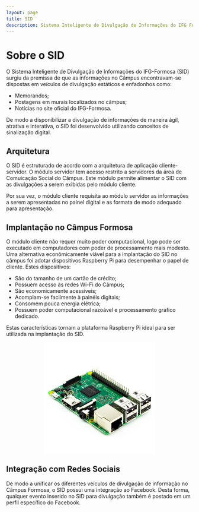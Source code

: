 ```yaml
---
layout: page
title: SID
description: Sistema Inteligente de Divulgação de Informações do IFG Formosa
---
```


# Sobre o SID

O Sistema Inteligente de Divulgação de Informações do IFG-Formosa (SID) surgiu da
premissa de que as informações no Câmpus encontravam-se dispostas em veículos
de divulgação estáticos e enfadonhos como:

* Memorandos;
* Postagens em murais localizados no câmpus;
* Notícias no site oficial do IFG-Formosa.

De modo a disponibilizar a divulgação de informações de maneira ágil, atrativa
e interativa, o SID foi desenvolvido utilizando conceitos de
sinalização digital.


## Arquitetura

O SID é estruturado de acordo com a arquitetura de aplicação cliente-servidor.
O módulo servidor tem acesso restrito a servidores da área de Comuicação Social
do Câmpus. Este módulo permite alimentar o SID com as divulgações a serem exibidas
pelo módulo cliente.

Por sua vez, o módulo cliente requisita ao módulo servidor as informações a serem
apresentadas no painel digital e as formata de modo adequado para apresentação.


## Implantação no Câmpus Formosa

O módulo cliente não requer muito poder computacional, logo pode ser executado
em computadores com poder de processamento mais modesto. Uma alternativa
econômicamente viável para a implantação do SID no câmpus foi adotar dispositivos
Raspberry Pi para desempenhar o papel de cliente. Estes dispositivos:
* São do tamanho de um cartão de crédito;
* Possuem acesso às redes Wi-Fi do Câmpus;
* São economicamente acessíveis;
* Acomplam-se facilmente à painéis digitais;
* Consomem pouca energia elétrica;
* Possuem poder computacional razoável e processamento gráfico dedicado.

Estas características tornam a plataforma Raspberry Pi ideal para ser utilizada
na implantação do SID.

<figure>
  <img src="/img/raspberry-pi.jpg" style="margin:0px auto;display:block" alt="Raspberry Pi" width="300" height="300">
  <!-- <img src="img/raspberry-pi.jpg" width="300" height="300"> -->
</figure>


## Integração com Redes Sociais

De modo a unificar os diferentes veículos de divulgação de informação no Câmpus
Formosa, o SID possui uma integração ao Facebook. Desta forma, qualquer
evento inserido no SID para divulgação também é postado em um perfil
específico do Facebook.



<!-- {% for post in paginator.posts %}
<div class="post-preview">
    <a href="{{ post.url | prepend: site.baseurl }}">
        <h2 class="post-title">            {{ post.title }}
        </h2>
        {% if post.subtitle %}
        <h3 class="post-subtitle">
            {{ post.subtitle }}
        </h3>
        {% endif %}
    </a>
    <p class="post-meta" style="margin-bottom:5px">Posted by {{ post.author }} on {{ post.date | date: "%B %-d, %Y" }}</p>
	<div class="notepad-index-post-tags" style="">
		{% for tag in post.tags %}<a href="{{ site.baseurl }}/search/index.html#{{ tag | cgi_encode }}" title="Other posts from the {{ tag | capitalize }} tag">{{ tag | capitalize }}</a>{% unless forloop.last %}&nbsp;{% endunless %}{% endfor %}
	</div>
</div>
<hr>
{% endfor %} -->

<!-- Pager -->
<!-- {% if paginator.total_pages > 1 %}
<ul class="pager">
    {% if paginator.previous_page %}
    <li class="previous">
        <a href="{{ paginator.previous_page_path | prepend: site.baseurl | replace: '//', '/' }}">&larr; Newer Posts</a>
    </li>
    {% endif %}
    {% if paginator.next_page %}
    <li class="next">
        <a href="{{ paginator.next_page_path | prepend: site.baseurl | replace: '//', '/' }}">Older Posts &rarr;</a>
    </li>
    {% endif %}
</ul>
{% endif %}
 -->
